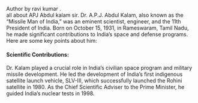 Author by ravi kumar .
<br> 
all about APJ Abdul kalam sir.
Dr. A.P.J. Abdul Kalam, also known as the “Missile Man of India,” was an eminent scientist, engineer, and the 11th President of India. Born on October 15, 1931, in Rameswaram, Tamil Nadu, he made significant contributions to India’s space and defense programs. Here are some key points about him:

<h4>Scientific Contributions:</h4>
Dr. Kalam played a crucial role in India’s civilian space program and military missile development.
He led the development of India’s first indigenous satellite launch vehicle, SLV-III, which successfully launched the Rohini satellite in 1980.
As the Chief Scientific Adviser to the Prime Minister, he guided India’s nuclear tests in 1998.


